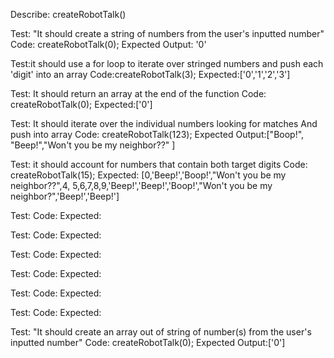 
Describe: createRobotTalk()

Test: "It should create a string of numbers from the user's inputted number"
Code: createRobotTalk(0);
Expected Output: '0'

Test:it should use a for loop to iterate over stringed numbers and push each 'digit' into an array
Code:createRobotTalk(3);
Expected:['0','1','2','3']

Test: It should return an array at the end of the function
Code: createRobotTalk(0);
Expected:['0']

Test: It should iterate over the individual numbers looking for matches And push into array
Code: createRobotTalk(123);
Expected Output:["Boop!", "Beep!","Won't you be my neighbor??" ]


Test: it should account for numbers that contain both target digits
Code: createRobotTalk(15);
Expected: [0,'Beep!','Boop!',"Won't you be my neighbor??",4, 5,6,7,8,9,'Beep!','Beep!','Boop!',"Won't you be my neighbor?",'Beep!','Beep!']



Test:
Code:
Expected:

Test:
Code:
Expected:

Test:
Code:
Expected:

Test:
Code:
Expected:

Test:
Code:
Expected:

Test:
Code:
Expected:

Test: "It should create an array out of string of number(s) from the user's inputted number"
Code: createRobotTalk(0);
Expected Output:['0']